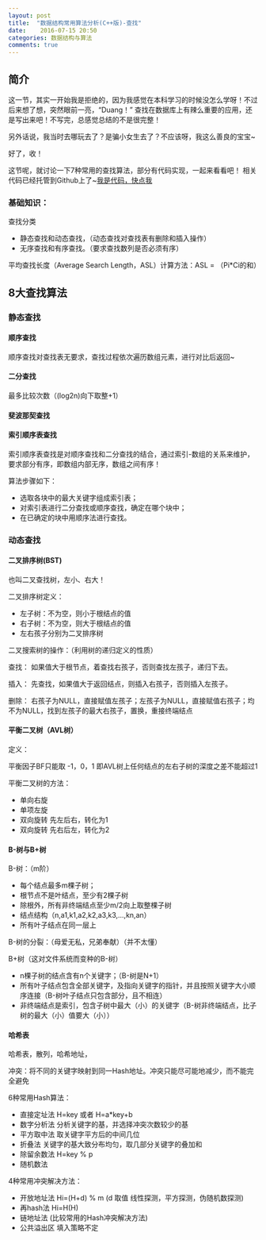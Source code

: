 ```yaml
---
layout: post
title:  "数据结构常用算法分析(C++版)-查找"
date:    2016-07-15 20:50
categories: 数据结构与算法
comments: true
---
```


## 简介

这一节，其实一开始我是拒绝的，因为我感觉在本科学习的时候没怎么学呀！不过后来想了想，突然眼前一亮，“Duang！”
查找在数据库上有辣么重要的应用，还是写出来吧！不写完，总感觉总结的不是很完整！

另外话说，我当时去哪玩去了？是骗小女生去了？不应该呀，我这么善良的宝宝~

好了，收！

这节呢，就讨论一下7种常用的查找算法，部分有代码实现，一起来看看吧！
相关代码已经托管到Github上了~[我是代码，快点我](https://github.com/xnzaa/DataStructure-Algorithm/tree/master/Search_)

### 基础知识：

查找分类
 
 * 静态查找和动态查找，（动态查找对查找表有删除和插入操作）
 * 无序查找和有序查找。（要求查找数列是否必须有序）

平均查找长度（Average Search Length，ASL）计算方法：ASL = （Pi*Ci的和）

## 8大查找算法

### 静态查找

#### 顺序查找

顺序查找对查找表无要求，查找过程依次遍历数组元素，进行对比后返回~

#### 二分查找

最多比较次数（(log2n)向下取整+1）

#### 斐波那契查找

#### 索引顺序表查找

索引顺序表查找是对顺序查找和二分查找的结合，通过索引-数组的关系来维护，要求部分有序，即数组内部无序，数组之间有序！

算法步骤如下：

 * 选取各块中的最大关键字组成索引表；
 * 对索引表进行二分查找或顺序查找，确定在哪个块中；
 * 在已确定的块中用顺序法进行查找。

### 动态查找

#### 二叉排序树(BST)

也叫二叉查找树，左小、右大！

二叉排序树定义：

 * 左子树：不为空，则小于根结点的值
 * 右子树：不为空，则大于根结点的值
 * 左右孩子分别为二叉排序树

二叉搜索树的操作：（利用树的递归定义的性质）

查找： 如果值大于根节点，着查找右孩子，否则查找左孩子，递归下去。

插入： 先查找，如果值大于返回结点，则插入右孩子，否则插入左孩子。

删除： 右孩子为NULL，直接赋值左孩子；左孩子为NULL，直接赋值右孩子；均不为NULL，找到左孩子的最大右孩子，置换，重接终端结点

#### 平衡二叉树（AVL树）

定义：

平衡因子BF只能取 -1，0，1   即AVL树上任何结点的左右子树的深度之差不能超过1

平衡二叉树的方法：

 * 单向右旋
 * 单项左旋
 * 双向旋转 先左后右，转化为1
 * 双向旋转 先右后左，转化为2

#### B-树与B+树

B-树：（m阶）

 * 每个结点最多m棵子树；
 * 根节点不是叶结点，至少有2棵子树
 * 除根外，所有非终端结点至少m/2向上取整棵子树
 * 结点结构（n,a1,k1,a2,k2,a3,k3,...,kn,an）
 * 所有叶子结点在同一层上

B-树的分裂：（母爱无私，兄弟奉献）（并不太懂）

B+树（这对文件系统而变种的B-树）

 * n棵子树的结点含有n个关键字；（B-树是N+1）
 * 所有叶子结点包含全部关键字，及指向关键字的指针，并且按照关键字大小顺序连接（B-树叶子结点只包含部分，且不相连）
 * 非终端结点是索引，包含子树中最大（小）的关键字（B-树非终端结点，比子树的最大（小）值要大（小））

#### 哈希表

哈希表，散列，哈希地址，

冲突：将不同的关键字映射到同一Hash地址。冲突只能尽可能地减少，而不能完全避免

6种常用Hash算法：

 * 直接定址法	H=key 或者 H=a*key+b
 * 数字分析法	分析关键字的基，并选择冲突次数较少的基
 * 平方取中法	取关键字平方后的中间几位
 * 折叠法	关键字的基大致分布均匀，取几部分关键字的叠加和
 * 除留余数法	H=key % p
 * 随机数法	

4种常用冲突解决方法：

 * 开放地址法	Hi=(H+d) % m (d 取值 线性探测，平方探测，伪随机数探测)
 * 再hash法	Hi=H(H)
 * 链地址法	(比较常用的Hash冲突解决方法)
 * 公共溢出区	填入策略不定